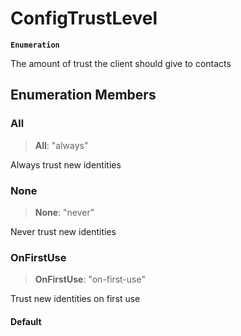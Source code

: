 # ConfigTrustLevel

**`Enumeration`**

The amount of trust the client should give to contacts

## Enumeration Members

### All

> **All**: "always"

Always trust new identities

### None

> **None**: "never"

Never trust new identities

### OnFirstUse

> **OnFirstUse**: "on-first-use"

Trust new identities on first use

#### Default

```ts
```
